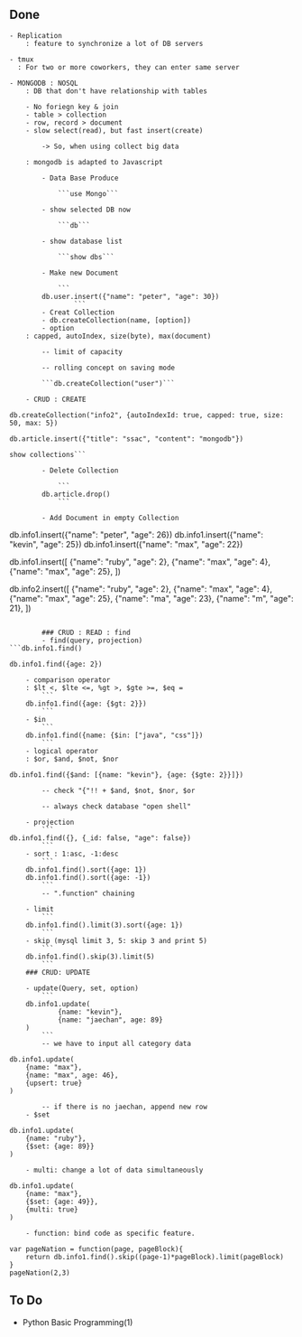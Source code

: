 ## Done

	- Replication  
		: feature to synchronize a lot of DB servers

	- tmux
	  : For two or more coworkers, they can enter same server

	- MONGODB : NOSQL
		: DB that don't have relationship with tables
		
		- No foriegn key & join
		- table > collection
		- row, record > document
		- slow select(read), but fast insert(create)

			-> So, when using collect big data
	
		: mongodb is adapted to Javascript
			
			- Data Base Produce
				
				```use Mongo```

			- show selected DB now
				
				```db```

   			- show database list

				```show dbs```

			- Make new Document

				```
		    db.user.insert({"name": "peter", "age": 30})
		    		```
			- Creat Collection
			- db.createCollection(name, [option])
			- option 
		: capped, autoIndex, size(byte), max(document) 
			
			-- limit of capacity 
			
			-- rolling concept on saving mode

			```db.createCollection("user")```

		- CRUD : CREATE
```db.createCollection("info1", {autoIndexId: true, capped: true, size: 500, max: 5})
db.createCollection("info2", {autoIndexId: true, capped: true, size: 50, max: 5})

db.article.insert({"title": "ssac", "content": "mongodb"})

show collections```

		- Delete Collection
		
			```
		db.article.drop()
			```

		- Add Document in empty Collection
```
db.info1.insert({"name": "peter", "age": 26})
db.info1.insert({"name": "kevin", "age": 25})
db.info1.insert({"name": "max", "age": 22})

db.info1.insert([
    {"name": "ruby", "age": 2},
    {"name": "max", "age": 4},
    {"name": "max", "age": 25},
])

db.info2.insert([
    {"name": "ruby", "age": 2},
    {"name": "max", "age": 4},
    {"name": "max", "age": 25},
    {"name": "ma", "age": 23},
    {"name": "m", "age": 21},
])
```

		### CRUD : READ : find
		- find(query, projection)
```db.info1.find()

db.info1.find({age: 2})
```
		- comparison operator
		: $lt <, $lte <=, %gt >, $gte >=, $eq =
			```
		db.info1.find({age: {$gt: 2}})
			```
		- $in
			```
		db.info1.find({name: {$in: ["java", "css"]})
			```
		- logical operator
		: $or, $and, $not, $nor

```
db.info1.find({$and: [{name: "kevin"}, {age: {$gte: 2}}]})
```
			-- check "{"!! + $and, $not, $nor, $or

			-- always check database "open shell"

		- projection
			```
	db.info1.find({}, {_id: false, "age": false})
			```
		- sort : 1:asc, -1:desc
			```
		db.info1.find().sort({age: 1})
		db.info1.find().sort({age: -1})
			```
			-- ".function" chaining

		- limit
			```
		db.info1.find().limit(3).sort({age: 1})
			```
		- skip (mysql limit 3, 5: skip 3 and print 5)
			```
		db.info1.find().skip(3).limit(5)
			```
		### CRUD: UPDATE

		- update(Query, set, option)
			```
		db.info1.update(
    			{name: "kevin"},
    			{name: "jaechan", age: 89}
		)
			```
			-- we have to input all category data
```
db.info1.update(
    {name: "max"},
    {name: "max", age: 46},
    {upsert: true}
)
```
			-- if there is no jaechan, append new row
		- $set
```		
db.info1.update(
    {name: "ruby"},
    {$set: {age: 89}}
)
```

		- multi: change a lot of data simultaneously
```
db.info1.update(
    {name: "max"},
    {$set: {age: 49}},
    {multi: true}
)
```

		- function: bind code as specific feature.
```
var pageNation = function(page, pageBlock){
    return db.info1.find().skip((page-1)*pageBlock).limit(pageBlock)
}
pageNation(2,3)
```

## To Do

- Python Basic Programming(1)
